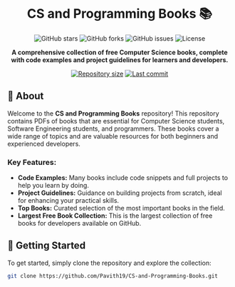 <h1 align="center">CS and Programming Books 📚</h1>

<p align="center">
  <img src="https://img.shields.io/github/stars/Pavith19/CS-and-Programming-Books?style=social" alt="GitHub stars">
  <img src="https://img.shields.io/github/forks/Pavith19/CS-and-Programming-Books?style=social" alt="GitHub forks">
  <img src="https://img.shields.io/github/issues/Pavith19/CS-and-Programming-Books" alt="GitHub issues">
  <img src="https://img.shields.io/github/license/Pavith19/CS-and-Programming-Books" alt="License">
</p>

<p align="center">
  <strong>A comprehensive collection of free Computer Science books, complete with code examples and project guidelines for learners and developers.</strong>
</p>

<p align="center">
  <a href="https://github.com/Pavith19/CS-and-Programming-Books"><img src="https://img.shields.io/github/repo-size/Pavith19/CS-and-Programming-Books" alt="Repository size"></a>
  <a href="https://github.com/Pavith19/CS-and-Programming-Books/commits/main"><img src="https://img.shields.io/github/last-commit/Pavith19/CS-and-Programming-Books" alt="Last commit"></a>
</p>

## 📘 About
Welcome to the **CS and Programming Books** repository! This repository contains PDFs of books that are essential for Computer Science students, Software Engineering students, and programmers. These books cover a wide range of topics and are valuable resources for both beginners and experienced developers.

### Key Features:
- **Code Examples:** Many books include code snippets and full projects to help you learn by doing.
- **Project Guidelines:** Guidance on building projects from scratch, ideal for enhancing your practical skills.
- **Top Books:** Curated selection of the most important books in the field.
- **Largest Free Book Collection:** This is the largest collection of free books for developers available on GitHub.

## 🚀 Getting Started
To get started, simply clone the repository and explore the collection:
```bash
git clone https://github.com/Pavith19/CS-and-Programming-Books.git
